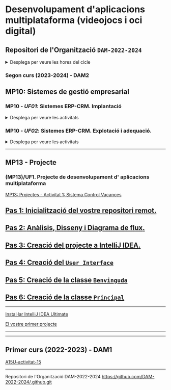 # Desenvolupament d'aplicacions multiplataforma (videojocs i oci digital)

## Repositori de l'Organització **```DAM-2022-2024```**

<details><summary>Desplega per veure les hores del cicle</summary>

## Curs 1r de DAM

|Mòduls professionals|Hores|
|----|----:|
|MP01 - Sistemes informàtics|121|
|MP02 - Bases de dades|110|
|MP03 - Programació|187|
|MP04 - Llenguatges de marques i sistemes de gestió d’informació|77|
|MP05 - Entorns de desenvolupament|55|
|MP06 - Accés a dades|88|
|MP11 - Formació i orientació laboral|66|
|MP12 - Empresa i iniciativa emprenedora|66|
|MP15 - Game design|33|
|MP16 - Disseny 2D i 3D|88|
|**Total primer curs**|**891**|

## Curs 2n de DAM
|Mòduls professionals|Hores|
|----|----:|
|MP07. Desenvolupament d’interfícies|88|
|MP08. Programació multimèdia i dispositius mòbils|77|
|MP09. Programació de serveis i processos|55|
|MP10. Sistemes de gestió empresarial|55|
|MP13. Projecte|297|
|MP17. Programació de videojocs 2D i 3D|154|
|MP14. Formació en centres de treball|383|
|**Total segon curs**|**1109**|

## Cicle de DAM

|Curs|Hores|
|----|----:|
|Total primer curs|891|
|Total segon curs|1109|
|**Total cicle**|**2000**|

<hr>
</details>

### Segon curs (2023-2024) - DAM2

## MP10: **Sistemes de gestió empresarial**

### MP10 - ***UF01***: Sistemes ERP-CRM. Implantació

<details><summary>Desplega per veure les activitats</summary>

> <hr>

> [**A01U** - Activitat 1 - Instal·lació i configuració servidor d'Odoo 13](https://github.com/DAM-2022-2024/dam-mp10-uf01-a01u)
>  
> [**A02U** - Activitat 2 - Creació de la vostra pròpia empresa](https://github.com/DAM-2022-2024/dam-mp10-uf01-a02u)
>  
> [**A03U** - Activitat 3 - Creació de productes](https://github.com/DAM-2022-2024/dam-mp10-uf01-a03u)
> <hr>
</details>

### MP10 - ***UF02***: Sistemes ERP-CRM. Explotació i adequació.

<details><summary>Desplega per veure les activitats</summary>

> <hr>
> bla, bla, bla.
> <hr>

</details>
  

<hr>

## MP13 - Projecte

### (MP13)/UF1. Projecte de desenvolupament d' aplicacions multiplataforma

[MP13: Projectes - Activitat 1: Sistema Control Vacances](https://github.com/DAM-2022-2024/mp13-projectes-joan-act01-control-de-vacances.git)

## [Pas **1**: **Inicialització** del vostre **repositori remot**.](https://github.com/DAM-2022-2024/mp13-projectes-joan-act01-control-de-vacances/blob/main/pas-01-inicialitzacio-del-vostre-repositori-remot.md)

## [Pas **2**: **Anàlisis**, **Disseny** i **Diagrama de flux**.](https://github.com/DAM-2022-2024/mp13-projectes-joan-act01-control-de-vacances/blob/main/pas-02-analisis-disseny-i-diagrama-flux.md)

## [Pas **3**: Creació del projecte a **IntelliJ IDEA**.](https://github.com/DAM-2022-2024/mp13-projectes-joan-act01-control-de-vacances/blob/main/pas-03-creacio-projecte.md)

## [Pas **4**: Creació del **```User Interface```**](https://github.com/DAM-2022-2024/mp13-projectes-joan-act01-control-de-vacances/blob/main/pas-04-creacio-user-interface.md)

## [Pas **5**: Creació de la classe **```Benvinguda```**](https://github.com/DAM-2022-2024/mp13-projectes-joan-act01-control-de-vacances/blob/main/pas-05-creacio-classe-benvinguda.md)

## [Pas **6**: Creació de la classe **```Principal```**](https://github.com/DAM-2022-2024/mp13-projectes-joan-act01-control-de-vacances/blob/main/pas-06-creacio-classe-principal.md)

<hr>

[Instal·lar IntelliJ IDEA Ultimate](https://github.com/DAM-2022-2024/intelliJ-IDEA.git)

[El vostre primer projecte](https://github.com/DAM-2022-2024/primeraAplicacio.git)

<hr>

****

## Primer curs (2022-2023) - DAM1


[A15U-activitat-15](https://github.com/DAM-2022-2024/A15U-activitat-15)

****

Repositori de l'Organització DAM-2022-2024  https://github.com/DAM-2022-2024/.github.git